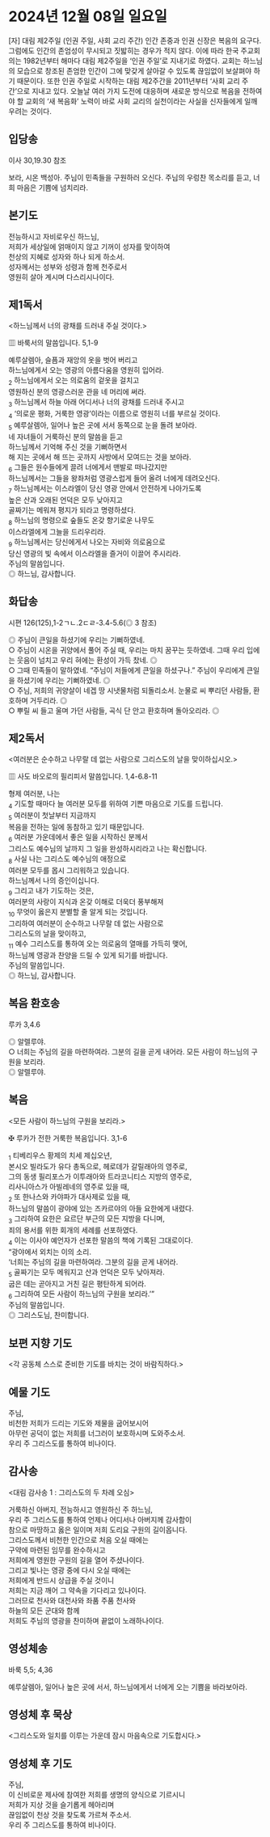# 2024년 12월 08일 일요일

[자] 대림 제2주일 (인권 주일, 사회 교리 주간)
인간 존중과 인권 신장은 복음의 요구다. 그럼에도 인간의 존엄성이 무시되고 짓밟히는 경우가 적지 않다. 이에 따라 한국 주교회의는 1982년부터 해마다 대림 제2주일을 ‘인권 주일’로 지내기로 하였다. 교회는 하느님의 모습으로 창조된 존엄한 인간이 그에 맞갖게 살아갈 수 있도록 끊임없이 보살펴야 하기 때문이다.
또한 인권 주일로 시작하는 대림 제2주간을 2011년부터 ‘사회 교리 주간’으로 지내고 있다. 오늘날 여러 가지 도전에 대응하며 새로운 방식으로 복음을 전하여야 할 교회의 ‘새 복음화’ 노력이 바로 사회 교리의 실천이라는 사실을 신자들에게 일깨우려는 것이다.


## 입당송

이사 30,19.30 참조

보라, 시온 백성아. 주님이 민족들을 구원하러 오신다. 주님의 우렁찬 목소리를 듣고, 너희 마음은 기쁨에 넘치리라.  
  
## 본기도

전능하시고 자비로우신 하느님,  
저희가 세상일에 얽매이지 않고 기꺼이 성자를 맞이하여  
천상의 지혜로 성자와 하나 되게 하소서.  
성자께서는 성부와 성령과 함께 천주로서  
영원히 살아 계시며 다스리시나이다.  
  
## 제1독서

<하느님께서 너의 광채를 드러내 주실 것이다.>

▥ 바룩서의 말씀입니다. 5,1-9

예루살렘아, 슬픔과 재앙의 옷을 벗어 버리고  
하느님에게서 오는 영광의 아름다움을 영원히 입어라.  
<sub>2</sub> 하느님에게서 오는 의로움의 겉옷을 걸치고  
영원하신 분의 영광스러운 관을 네 머리에 써라.  
<sub>3</sub> 하느님께서 하늘 아래 어디서나 너의 광채를 드러내 주시고  
<sub>4</sub> ‘의로운 평화, 거룩한 영광’이라는 이름으로 영원히 너를 부르실 것이다.  
<sub>5</sub> 예루살렘아, 일어나 높은 곳에 서서 동쪽으로 눈을 돌려 보아라.  
네 자녀들이 거룩하신 분의 말씀을 듣고  
하느님께서 기억해 주신 것을 기뻐하면서  
해 지는 곳에서 해 뜨는 곳까지 사방에서 모여드는 것을 보아라.  
<sub>6</sub> 그들은 원수들에게 끌려 너에게서 맨발로 떠나갔지만  
하느님께서는 그들을 왕좌처럼 영광스럽게 들어 올려 너에게 데려오신다.  
<sub>7</sub> 하느님께서는 이스라엘이 당신 영광 안에서 안전하게 나아가도록  
높은 산과 오래된 언덕은 모두 낮아지고  
골짜기는 메워져 평지가 되라고 명령하셨다.  
<sub>8</sub> 하느님의 명령으로 숲들도 온갖 향기로운 나무도  
이스라엘에게 그늘을 드리우리라.  
<sub>9</sub> 하느님께서는 당신에게서 나오는 자비와 의로움으로  
당신 영광의 빛 속에서 이스라엘을 즐거이 이끌어 주시리라.  
주님의 말씀입니다.  
◎ 하느님, 감사합니다.  
  
## 화답송

시편 126(125),1-2ㄱㄴ.2ㄷㄹ-3.4-5.6(◎ 3 참조)

◎ 주님이 큰일을 하셨기에 우리는 기뻐하였네.  
○ 주님이 시온을 귀양에서 풀어 주실 때, 우리는 마치 꿈꾸는 듯하였네. 그때 우리 입에는 웃음이 넘치고 우리 혀에는 환성이 가득 찼네. ◎  
○ 그때 민족들이 말하였네. “주님이 저들에게 큰일을 하셨구나.” 주님이 우리에게 큰일을 하셨기에 우리는 기뻐하였네. ◎  
○ 주님, 저희의 귀양살이 네겝 땅 시냇물처럼 되돌리소서. 눈물로 씨 뿌리던 사람들, 환호하며 거두리라. ◎  
○ 뿌릴 씨 들고 울며 가던 사람들, 곡식 단 안고 환호하며 돌아오리라. ◎  
  
## 제2독서

<여러분은 순수하고 나무랄 데 없는 사람으로 그리스도의 날을 맞이하십시오.>

▥ 사도 바오로의 필리피서 말씀입니다. 1,4-6.8-11

형제 여러분, 나는  
<sub>4</sub> 기도할 때마다 늘 여러분 모두를 위하여 기쁜 마음으로 기도를 드립니다.  
<sub>5</sub> 여러분이 첫날부터 지금까지  
복음을 전하는 일에 동참하고 있기 때문입니다.  
<sub>6</sub> 여러분 가운데에서 좋은 일을 시작하신 분께서  
그리스도 예수님의 날까지 그 일을 완성하시리라고 나는 확신합니다.  
<sub>8</sub> 사실 나는 그리스도 예수님의 애정으로  
여러분 모두를 몹시 그리워하고 있습니다.  
하느님께서 나의 증인이십니다.  
<sub>9</sub> 그리고 내가 기도하는 것은,  
여러분의 사랑이 지식과 온갖 이해로 더욱더 풍부해져  
<sub>10</sub> 무엇이 옳은지 분별할 줄 알게 되는 것입니다.  
그리하여 여러분이 순수하고 나무랄 데 없는 사람으로  
그리스도의 날을 맞이하고,  
<sub>11</sub> 예수 그리스도를 통하여 오는 의로움의 열매를 가득히 맺어,  
하느님께 영광과 찬양을 드릴 수 있게 되기를 바랍니다.  
주님의 말씀입니다.  
◎ 하느님, 감사합니다.  
  
## 복음 환호송

루카 3,4.6

◎ 알렐루야.  
○ 너희는 주님의 길을 마련하여라. 그분의 길을 곧게 내어라. 모든 사람이 하느님의 구원을 보리라.  
◎ 알렐루야.  
  
## 복음

<모든 사람이 하느님의 구원을 보리라.>

✠ 루카가 전한 거룩한 복음입니다. 3,1-6

<sub>1</sub> 티베리우스 황제의 치세 제십오년,  
본시오 빌라도가 유다 총독으로, 헤로데가 갈릴래아의 영주로,  
그의 동생 필리포스가 이투래아와 트라코니티스 지방의 영주로,  
리사니아스가 아빌레네의 영주로 있을 때,  
<sub>2</sub> 또 한나스와 카야파가 대사제로 있을 때,  
하느님의 말씀이 광야에 있는 즈카르야의 아들 요한에게 내렸다.  
<sub>3</sub> 그리하여 요한은 요르단 부근의 모든 지방을 다니며,  
죄의 용서를 위한 회개의 세례를 선포하였다.  
<sub>4</sub> 이는 이사야 예언자가 선포한 말씀의 책에 기록된 그대로이다.  
“광야에서 외치는 이의 소리.  
‘너희는 주님의 길을 마련하여라. 그분의 길을 곧게 내어라.  
<sub>5</sub> 골짜기는 모두 메워지고 산과 언덕은 모두 낮아져라.  
굽은 데는 곧아지고 거친 길은 평탄하게 되어라.  
<sub>6</sub> 그리하여 모든 사람이 하느님의 구원을 보리라.’”  
주님의 말씀입니다.  
◎ 그리스도님, 찬미합니다.  
  
## 보편 지향 기도

<각 공동체 스스로 준비한 기도를 바치는 것이 바람직하다.>

  
## 예물 기도

주님,  
비천한 저희가 드리는 기도와 제물을 굽어보시어  
아무런 공덕이 없는 저희를 너그러이 보호하시며 도와주소서.  
우리 주 그리스도를 통하여 비나이다.  
  
## 감사송

<대림 감사송 1 : 그리스도의 두 차례 오심>

거룩하신 아버지, 전능하시고 영원하신 주 하느님,  
우리 주 그리스도를 통하여 언제나 어디서나 아버지께 감사함이  
참으로 마땅하고 옳은 일이며 저희 도리요 구원의 길이옵니다.  
그리스도께서 비천한 인간으로 처음 오실 때에는  
구약에 마련된 임무를 완수하시고  
저희에게 영원한 구원의 길을 열어 주셨나이다.  
그리고 빛나는 영광 중에 다시 오실 때에는  
저희에게 반드시 상급을 주실 것이니  
저희는 지금 깨어 그 약속을 기다리고 있나이다.  
그러므로 천사와 대천사와 좌품 주품 천사와  
하늘의 모든 군대와 함께  
저희도 주님의 영광을 찬미하며 끝없이 노래하나이다.  
  
## 영성체송

바룩 5,5; 4,36

예루살렘아, 일어나 높은 곳에 서서, 하느님에게서 너에게 오는 기쁨을 바라보아라.  
  
## 영성체 후 묵상

<그리스도와 일치를 이루는 가운데 잠시 마음속으로 기도합시다.>  
## 영성체 후 기도

주님,  
이 신비로운 제사에 참여한 저희를 생명의 양식으로 기르시니  
저희가 지상 것을 슬기롭게 헤아리며  
끊임없이 천상 것을 찾도록 가르쳐 주소서.  
우리 주 그리스도를 통하여 비나이다.
